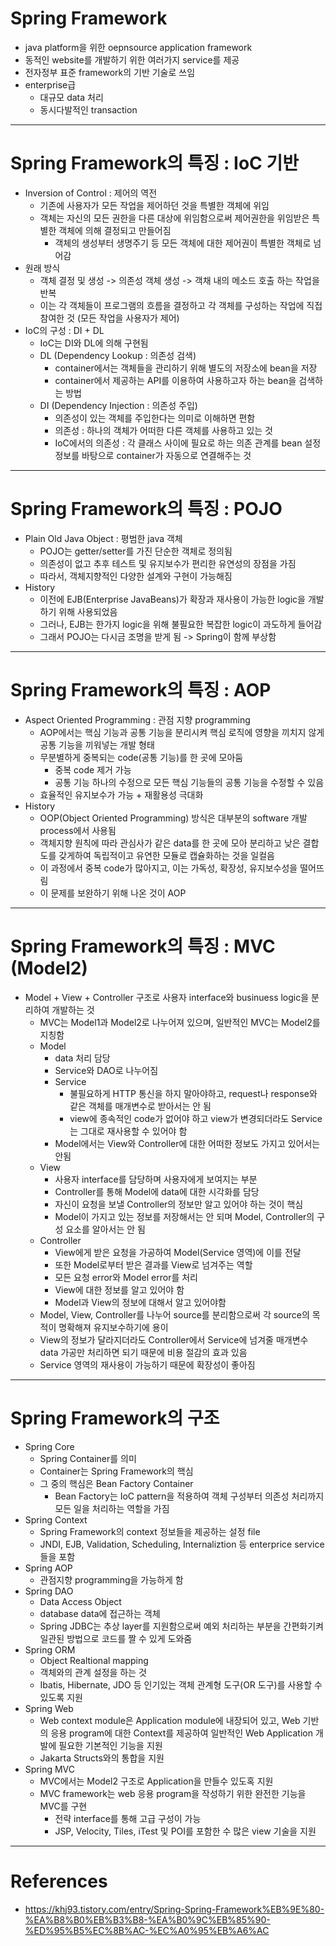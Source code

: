 # Spring Framework
- java platform을 위한 oepnsource application framework
- 동적인 website를 개발하기 위한 여러가지 service를 제공
- 전자정부 표준 framework의 기반 기술로 쓰임
- enterprise급
	- 대규모 data 처리
	- 동시다발적인 transaction
---




# Spring Framework의 특징 : IoC 기반
- Inversion of Control : 제어의 역전
	- 기존에 사용자가 모든 작업을 제어하던 것을 특별한 객체에 위임
	- 객체는 자신의 모든 권한을 다른 대상에 위임함으로써 제어권한을 위임받은 특별한 객체에 의해 결정되고 만들어짐
		- 객체의 생성부터 생명주기 등 모든 객체에 대한 제어권이 특별한 객체로 넘어감
- 원래 방식
	- 객체 결정 및 생성 -> 의존성 객체 생성 -> 객채 내의 메소드 호출 하는 작업을 반복
	- 이는 각 객체들이 프로그램의 흐름을 결정하고 각 객체를 구성하는 작업에 직접 참여한 것 (모든 작업을 사용자가 제어)
- IoC의 구성 : DI + DL
	- IoC는 DI와 DL에 의해 구현됨
	- DL (Dependency Lookup : 의존성 검색)
		- container에서는 객체들을 관리하기 위해 별도의 저장소에 bean을 저장
		- container에서 제공하는 API를 이용하여 사용하고자 하는 bean을 검색하는 방법
	- DI (Dependency Injection : 의존성 주입)
		- 의존성이 있는 객체를 주입한다는 의미로 이해하면 편함
		- 의존성 : 하나의 객체가 어떠한 다른 객체를 사용하고 있는 것
		- IoC에서의 의존성 : 각 클래스 사이에 필요로 하는 의존 관계를 bean 설정 정보를 바탕으로 container가 자동으로 연결해주는 것
---




# Spring Framework의 특징 : POJO
- Plain Old Java Object : 평범한 java 객체
	- POJO는 getter/setter를 가진 단순한 객체로 정의됨
	- 의존성이 없고 추후 테스트 및 유지보수가 편리한 유연성의 장점을 가짐
	- 따라서, 객체지향적인 다양한 설계와 구현이 가능해짐
- History
	- 이전에 EJB(Enterprise JavaBeans)가 확장과 재사용이 가능한 logic을 개발하기 위해 사용되었음
	- 그러나, EJB는 한가지 logic을 위해 불필요한 복잡한 logic이 과도하게 들어감
	- 그래서 POJO는 다시금 조명을 받게 됨 -> Spring이 함께 부상함
---




# Spring Framework의 특징 : AOP
- Aspect Oriented Programming : 관점 지향 programming
	- AOP에서는 핵심 기능과 공통 기능을 분리시켜 핵심 로직에 영향을 끼치지 않게 공통 기능을 끼워넣는 개발 형태
	- 무분별하게 중복되는 code(공통 기능)를 한 곳에 모아둠
		- 중복 code 제거 가능
		- 공통 기능 하나의 수정으로 모든 핵심 기능들의 공통 기능을 수정할 수 있음
	- 효율적인 유지보수가 가능 + 재활용성 극대화
- History
	- OOP(Object Oriented Programming) 방식은 대부분의 software 개발 process에서 사용됨
	- 객체지향 원칙에 따라 관심사가 같은 data를 한 곳에 모아 분리하고 낮은 결합도를 갖게하여 독립적이고 유연한 모듈로 캡슐화하는 것을 일컬음
	- 이 과정에서 중복 code가 많아지고, 이는 가독성, 확장성, 유지보수성을 떨어뜨림
	- 이 문제를 보완하기 위해 나온 것이 AOP
---




# Spring Framework의 특징 : MVC (Model2)
- Model + View + Controller 구조로 사용자 interface와 businuess logic을 분리하여 개발하는 것
	- MVC는 Model1과 Model2로 나누어져 있으며, 일반적인 MVC는 Model2를 지칭함
	- Model
		- data 처리 담당
		- Service와 DAO로 나누어짐
		- Service
			- 불필요하게 HTTP 통신을 하지 말아야하고, request나 response와 같은 객체를 매개변수로 받아서는 안 됨
			- view에 종속적인 code가 없어야 하고 view가 변경되더라도 Service는 그대로 재사용할 수 있어야 함
		- Model에서는 View와 Controller에 대한 어떠한 정보도 가지고 있어서는 안됨
	- View
		- 사용자 interface를 담당하며 사용자에게 보여지는 부분
		- Controller를 통해 Model에 data에 대한 시각화를 담당
		- 자신이 요청을 보낼 Controller의 정보만 알고 있어야 하는 것이 핵심
		- Model이 가지고 있는 정보를 저장해서는 안 되며 Model, Controller의 구성 요소를 알아서는 안 됨
	- Controller
		- View에게 받은 요청을 가공하여 Model(Service 영역)에 이를 전달
		- 또한 Model로부터 받은 결과를 View로 넘겨주는 역할
		- 모든 요청 error와 Model error를 처리
		- View에 대한 정보를 알고 있어야 함
		- Model과 View의 정보에 대해서 알고 있어야함
	- Model, View, Controller를 나누어 source를 분리함으로써 각 source의 목적이 명확해져 유지보수하기에 용이
	- View의 정보가 달라지더라도 Controller에서 Service에 넘겨줄 매개변수 data 가공만 처리하면 되기 때문에 비용 절감의 효과 있음
	- Service 영역의 재사용이 가능하기 때문에 확장성이 좋아짐
---




# Spring Framework의 구조
- Spring Core
	- Spring Container를 의미
	- Container는 Spring Framework의 핵심
	- 그 중의 핵심은 Bean Factory Container
		- Bean Factory는 IoC pattern을 적용하여 객체 구성부터 의존성 처리까지 모든 일을 처리하는 역할을 가짐
- Spring Context
	- Spring Framework의 context 정보들을 제공하는 설정 file
	- JNDI, EJB, Validation, Scheduling, Internaliztion 등 enterprice service들을 포함
- Spring AOP
	- 관점지향 programming을 가능하게 함
- Spring DAO
	- Data Access Object
	- database data에 접근하는 객체
	- Spring JDBC는 추상 layer를 지원함으로써 예외 처리하는 부분을 간편화기켜 일관된 방법으로 코드를 짤 수 있게 도와줌
- Spring ORM
	- Object Realtional mapping
	- 객체와의 관계 설정을 하는 것
	- Ibatis, Hibernate, JDO 등 인기있는 객체 관계형 도구(OR 도구)를 사용할 수 있도록 지원
- Spring Web
	- Web context module은 Application module에 내장되어 있고, Web 기반의 응용 program에 대한 Context를 제공하여 일반적인 Web Application 개발에 필요한 기본적인 기능을 지원
	- Jakarta Structs와의 통합을 지원
- Spring MVC
	- MVC에서는 Model2 구조로 Application을 만들수 있도혹 지원
	- MVC framework는 web 응용 program을 작성하기 위한 완전한 기능을 MVC를 구현
		- 전략 interface를 통해 고급 구성이 가능
		- JSP, Velocity, Tiles, iTest 및 POI를 포함한 수 많은 view 기술을 지원
---




# References
- https://khj93.tistory.com/entry/Spring-Spring-Framework%EB%9E%80-%EA%B8%B0%EB%B3%B8-%EA%B0%9C%EB%85%90-%ED%95%B5%EC%8B%AC-%EC%A0%95%EB%A6%AC



